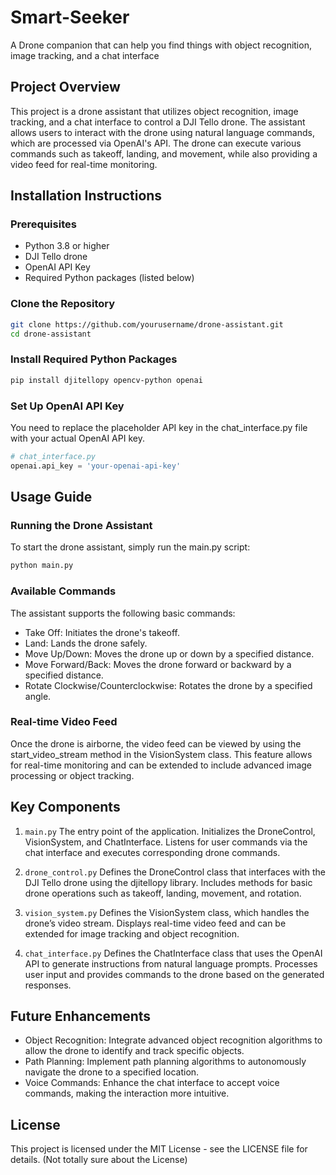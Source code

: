 # Smart-Seeker

A Drone companion that can help you find things with object recognition, image tracking, and a chat interface

## Project Overview

This project is a drone assistant that utilizes object recognition, image tracking, and a chat interface to control a DJI Tello drone. The assistant allows users to interact with the drone using natural language commands, which are processed via OpenAI's API. The drone can execute various commands such as takeoff, landing, and movement, while also providing a video feed for real-time monitoring.

## Installation Instructions

### Prerequisites

- Python 3.8 or higher
- DJI Tello drone
- OpenAI API Key
- Required Python packages (listed below)

### Clone the Repository

```bash
git clone https://github.com/yourusername/drone-assistant.git
cd drone-assistant
```

### Install Required Python Packages

```bash
pip install djitellopy opencv-python openai
```

### Set Up OpenAI API Key

You need to replace the placeholder API key in the chat_interface.py file with your actual OpenAI API key.

```python
# chat_interface.py
openai.api_key = 'your-openai-api-key'
```

## Usage Guide

### Running the Drone Assistant

To start the drone assistant, simply run the main.py script:

```bash
python main.py
```

### Available Commands

The assistant supports the following basic commands:

- Take Off: Initiates the drone's takeoff.
- Land: Lands the drone safely.
- Move Up/Down: Moves the drone up or down by a specified distance.
- Move Forward/Back: Moves the drone forward or backward by a specified distance.
- Rotate Clockwise/Counterclockwise: Rotates the drone by a specified angle.

### Real-time Video Feed

Once the drone is airborne, the video feed can be viewed by using the start_video_stream method in the VisionSystem class. This feature allows for real-time monitoring and can be extended to include advanced image processing or object tracking.

## Key Components

1. `main.py`
   The entry point of the application.
   Initializes the DroneControl, VisionSystem, and ChatInterface.
   Listens for user commands via the chat interface and executes corresponding drone commands.

2. `drone_control.py`
   Defines the DroneControl class that interfaces with the DJI Tello drone using the djitellopy library.
   Includes methods for basic drone operations such as takeoff, landing, movement, and rotation.

3. `vision_system.py`
   Defines the VisionSystem class, which handles the drone’s video stream.
   Displays real-time video feed and can be extended for image tracking and object recognition.

4. `chat_interface.py`
   Defines the ChatInterface class that uses the OpenAI API to generate instructions from natural language prompts.
   Processes user input and provides commands to the drone based on the generated responses.

## Future Enhancements

- Object Recognition: Integrate advanced object recognition algorithms to allow the drone to identify and track specific objects.
- Path Planning: Implement path planning algorithms to autonomously navigate the drone to a specified location.
- Voice Commands: Enhance the chat interface to accept voice commands, making the interaction more intuitive.

## License

This project is licensed under the MIT License - see the LICENSE file for details.
(Not totally sure about the License)
